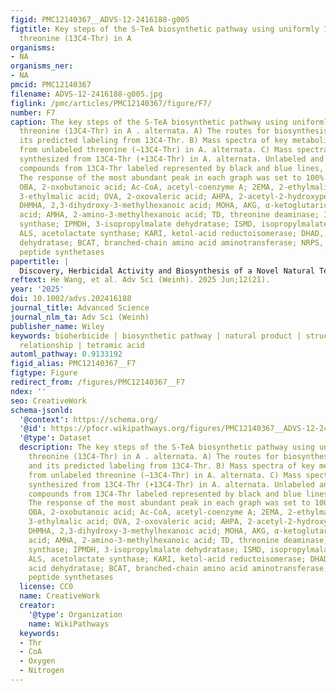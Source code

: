 ```yaml
---
figid: PMC12140367__ADVS-12-2416188-g005
figtitle: Key steps of the S‐TeA biosynthetic pathway using uniformly 13C‐labeled
  threonine (13C4‐Thr) in A
organisms:
- NA
organisms_ner:
- NA
pmcid: PMC12140367
filename: ADVS-12-2416188-g005.jpg
figlink: /pmc/articles/PMC12140367/figure/F7/
number: F7
caption: The key steps of the S‐TeA biosynthetic pathway using uniformly 13C‐labeled
  threonine (13C4‐Thr) in A . alternata. A) The routes for biosynthesis of S‐TeA and
  its predicted labeling from 13C4‐Thr. B) Mass spectra of key metabolites synthesized
  from unlabeled threonine (−13C4‐Thr) in A. alternata. C) Mass spectra of key metabolites
  synthesized from 13C4‐Thr (+13C4‐Thr) in A. alternata. Unlabeled and newly synthesized
  compounds from 13C4‐Thr labeled represented by black and blue lines, respectively.
  The response of the most abundant peak in each graph was set to 100%. Thr, threonine;
  OBA, 2‐oxobutanoic acid; Ac‐CoA, acetyl‐coenzyme A; 2EMA, 2‐ethylmalic acid; 3EMA,
  3‐ethylmalic acid; OVA, 2‐oxovaleric acid; AHPA, 2‐acetyl‐2‐hydroxypentanoic acid;
  DHMHA, 2,3‐dihydroxy‐3‐methylhexanoic acid; MOHA, AKG, α‐ketoglutaric acid; 3‐methyl‐2‐oxohexanoic
  acid; AMHA, 2‐amino‐3‐methylhexanoic acid; TD, threonine deaminase; IPMS, 2‐isopropylmalate
  synthase; IPMDH, 3‐isopropylmalate dehydratase; ISMD, isopropylmalate dehydrogenase;
  ALS, acetolactate synthase; KARI, ketol‐acid reductoisomerase; DHAD, dihydroxy acid
  dehydratase; BCAT, branched‐chain amino acid aminotransferase; NRPS, non‐ribosomal
  peptide synthetases
papertitle: |
  Discovery, Herbicidal Activity and Biosynthesis of a Novel Natural Tetramic Acid from Alternaria Species
reftext: He Wang, et al. Adv Sci (Weinh). 2025 Jun;12(21).
year: '2025'
doi: 10.1002/advs.202416188
journal_title: Advanced Science
journal_nlm_ta: Adv Sci (Weinh)
publisher_name: Wiley
keywords: bioherbicide | biosynthetic pathway | natural product | structure‐activity
  relationship | tetramic acid
automl_pathway: 0.9133192
figid_alias: PMC12140367__F7
figtype: Figure
redirect_from: /figures/PMC12140367__F7
ndex: ''
seo: CreativeWork
schema-jsonld:
  '@context': https://schema.org/
  '@id': https://pfocr.wikipathways.org/figures/PMC12140367__ADVS-12-2416188-g005.html
  '@type': Dataset
  description: The key steps of the S‐TeA biosynthetic pathway using uniformly 13C‐labeled
    threonine (13C4‐Thr) in A . alternata. A) The routes for biosynthesis of S‐TeA
    and its predicted labeling from 13C4‐Thr. B) Mass spectra of key metabolites synthesized
    from unlabeled threonine (−13C4‐Thr) in A. alternata. C) Mass spectra of key metabolites
    synthesized from 13C4‐Thr (+13C4‐Thr) in A. alternata. Unlabeled and newly synthesized
    compounds from 13C4‐Thr labeled represented by black and blue lines, respectively.
    The response of the most abundant peak in each graph was set to 100%. Thr, threonine;
    OBA, 2‐oxobutanoic acid; Ac‐CoA, acetyl‐coenzyme A; 2EMA, 2‐ethylmalic acid; 3EMA,
    3‐ethylmalic acid; OVA, 2‐oxovaleric acid; AHPA, 2‐acetyl‐2‐hydroxypentanoic acid;
    DHMHA, 2,3‐dihydroxy‐3‐methylhexanoic acid; MOHA, AKG, α‐ketoglutaric acid; 3‐methyl‐2‐oxohexanoic
    acid; AMHA, 2‐amino‐3‐methylhexanoic acid; TD, threonine deaminase; IPMS, 2‐isopropylmalate
    synthase; IPMDH, 3‐isopropylmalate dehydratase; ISMD, isopropylmalate dehydrogenase;
    ALS, acetolactate synthase; KARI, ketol‐acid reductoisomerase; DHAD, dihydroxy
    acid dehydratase; BCAT, branched‐chain amino acid aminotransferase; NRPS, non‐ribosomal
    peptide synthetases
  license: CC0
  name: CreativeWork
  creator:
    '@type': Organization
    name: WikiPathways
  keywords:
  - Thr
  - CoA
  - Oxygen
  - Nitrogen
---
```

